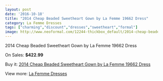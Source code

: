 ```yaml
---
layout: post
date: '2016-10-18'
title: "2014 Cheap Beaded Sweetheart Gown by La Femme 19662 Dress"
category: La Femme Dresses
tags: ["charming","discount","dresses","sweetheart","formal"]
image: http://www.neoformal.com/12244-thickbox_default/2014-cheap-beaded-sweetheart-gown-by-la-femme-19662-dress.jpg
---
```

2014 Cheap Beaded Sweetheart Gown by La Femme 19662 Dress

On Sales: **$422.99**
<a href="https://www.neoformal.com/en/la-femme-dresses-2014/4349-2014-cheap-beaded-sweetheart-gown-by-la-femme-19662-dress.html"><amp-img layout="responsive" width="600" height="600" src="//www.neoformal.com/12244-thickbox_default/2014-cheap-beaded-sweetheart-gown-by-la-femme-19662-dress.jpg" alt="2014 Cheap Beaded Sweetheart Gown by La Femme 19662 Dress 0" /></a>
<a href="https://www.neoformal.com/en/la-femme-dresses-2014/4349-2014-cheap-beaded-sweetheart-gown-by-la-femme-19662-dress.html"><amp-img layout="responsive" width="600" height="600" src="//www.neoformal.com/12245-thickbox_default/2014-cheap-beaded-sweetheart-gown-by-la-femme-19662-dress.jpg" alt="2014 Cheap Beaded Sweetheart Gown by La Femme 19662 Dress 1" /></a>
<a href="https://www.neoformal.com/en/la-femme-dresses-2014/4349-2014-cheap-beaded-sweetheart-gown-by-la-femme-19662-dress.html"><amp-img layout="responsive" width="600" height="600" src="//www.neoformal.com/12246-thickbox_default/2014-cheap-beaded-sweetheart-gown-by-la-femme-19662-dress.jpg" alt="2014 Cheap Beaded Sweetheart Gown by La Femme 19662 Dress 2" /></a>

Buy it: [2014 Cheap Beaded Sweetheart Gown by La Femme 19662 Dress](https://www.neoformal.com/en/la-femme-dresses-2014/4349-2014-cheap-beaded-sweetheart-gown-by-la-femme-19662-dress.html "2014 Cheap Beaded Sweetheart Gown by La Femme 19662 Dress")

View more: [La Femme Dresses](https://www.neoformal.com/en/56-la-femme-dresses-2014 "La Femme Dresses")